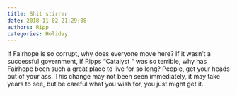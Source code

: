 ```yaml
---
title: Shit stirrer
date: 2018-11-02 21:29:08
authors: Ripp
categories: Holiday
---
```


 If Fairhope is so corrupt, why does everyone move here? If it wasn’t a successful government, if  Ripps “Catalyst “ was so terrible, why has Fairhope been such a great place to live for so long? People, get your heads out of your ass. This change may not been seen immediately, it may take years to see, but be careful what you wish for, you just might get it.